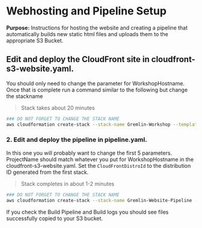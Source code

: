 # Webhosting and Pipeline Setup

**Purpose:** Instructions for hosting the website and creating a pipeline that automatically builds new static html files and uploads them to the appropriate S3 Bucket.

## Edit and deploy the CloudFront site in cloudfront-s3-website.yaml.  

You should only need to change the parameter for WorkshopHostname.  Once that is complete run a command similar to the following but change the stackname

> Stack takes about 20 minutes

```bash
### DO NOT FORGET TO CHANGE THE STACK NAME
aws cloudformation create-stack --stack-name Gremlin-Workshop --template-body file://cloudfront-s3-website.yaml
```

### 2. Edit and deploy the pipeline in pipeline.yaml.  

In this one you will probably want to change the first 5 parameters.  ProjectName should match whatever you put for WorkshopHostname in the cloudfront-s3-website.yaml. Set the `CloudFrontDistroId` to the distribution ID generated from the first stack.

> Stack completes in about 1-2 minutes  

```bash
### DO NOT FORGET TO CHANGE THE STACK NAME
aws cloudformation create-stack --stack-name Gremlin-Website-Pipeline --template-body file://pipeline.yaml --capabilities CAPABILITY_NAMED_IAM
```

If you check the Build Pipeline and Build logs you should see files successfully copied to your S3 bucket.
